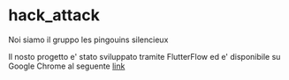 # hack_attack
Noi siamo il gruppo les pingouins silencieux

Il nosto progetto e' stato sviluppato tramite FlutterFlow ed e' disponibile su Google Chrome al seguente [link](https://app.flutterflow.io/run/EMiOzOw59bay4HuC5Pfi)
